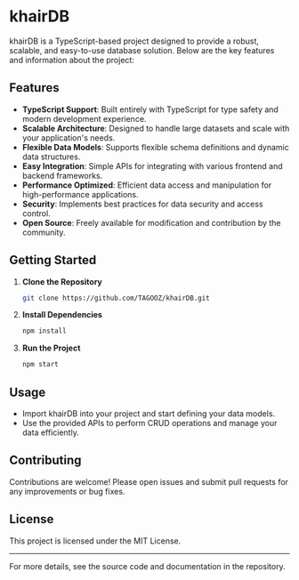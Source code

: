 # khairDB

khairDB is a TypeScript-based project designed to provide a robust, scalable, and easy-to-use database solution. Below are the key features and information about the project:

## Features

- **TypeScript Support**: Built entirely with TypeScript for type safety and modern development experience.
- **Scalable Architecture**: Designed to handle large datasets and scale with your application's needs.
- **Flexible Data Models**: Supports flexible schema definitions and dynamic data structures.
- **Easy Integration**: Simple APIs for integrating with various frontend and backend frameworks.
- **Performance Optimized**: Efficient data access and manipulation for high-performance applications.
- **Security**: Implements best practices for data security and access control.
- **Open Source**: Freely available for modification and contribution by the community.

## Getting Started

1. **Clone the Repository**
   ```bash
   git clone https://github.com/TAGOOZ/khairDB.git
   ```
2. **Install Dependencies**
   ```bash
   npm install
   ```
3. **Run the Project**
   ```bash
   npm start
   ```

## Usage

- Import khairDB into your project and start defining your data models.
- Use the provided APIs to perform CRUD operations and manage your data efficiently.

## Contributing

Contributions are welcome! Please open issues and submit pull requests for any improvements or bug fixes.

## License

This project is licensed under the MIT License.

---

For more details, see the source code and documentation in the repository.
